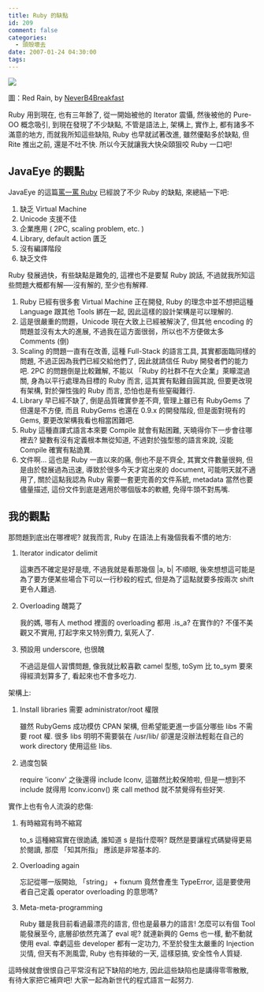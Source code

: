 ```yaml
---
title: Ruby 的缺點
id: 209
comment: false
categories:
  - 頭殼壞去
date: 2007-01-24 04:30:00
tags:
---
```


[![](http://farm1.static.flickr.com/154/354044811_725cf2e6a7_m.jpg)](http://www.flickr.com/photos/alphadesigner/354044811/)

圖：Red Rain, by [NeverB4Breakfast](http://www.flickr.com/photos/alphadesigner/)

Ruby 用到現在, 也有三年餘了, 從一開始被他的 Iterator 震懾,
然後被他的 Pure-OO 概念吸引, 到現在發現了不少缺點,
不管是語法上, 架構上, 實作上, 都有諸多不滿意的地方,
而就我所知這些缺陷, Ruby 也早就試著改進, 雖然優點多於缺點,
但 Rite 推出之前, 還是不吐不快.
所以今天就讓我大快朵頤狠咬 Ruby 一口吧!

## JavaEye 的觀點

JavaEye 的這篇[罵一罵 Ruby](http://www.javaeye.com/topic/22061)
已經說了不少 Ruby 的缺點, 來總結一下吧:

1.  缺乏 Virtual Machine
2.  Unicode 支援不佳
3.  企業應用 ( 2PC, scaling problem, etc. )
4.  Library, default action 匱乏
5.  沒有編譯階段
6.  缺乏文件

Ruby 發展過快，有些缺點是難免的, 這裡也不是要幫 Ruby 說話, 不過就我所知這些問題大概都有解──沒有解的, 至少也有解釋.

1.  Ruby 已經有很多套 Virtual Machine 正在開發,
 Ruby 的理念中並不想把這種 Language 跟其他 Tools
 綁在一起, 因此這樣的設計架構是可以理解的.
2.  這是很嚴重的問題，Unicode 現在大致上已經被解決了,
 但其他 encoding 的問題並沒有太大的進展,
 不過我在這方面很弱，所以也不方便做太多 Comments (倒)
3.  Scaling 的問題一直有在改善, 這種 Full-Stack 的語言工具,
 其實都面臨同樣的問題, 不過正因為我們已經交給他們了,
 因此就請信任 Ruby 開發者們的能力吧.
 2PC 的問題倒是比較難解,
 不能以 「Ruby 的社群不在大企業」萊矇混過關,
 身為以平行處理為目標的 Ruby 而言,
 這其實有點難自圓其說, 但要更改現有架構,
 對於彈性強的 Ruby 而言, 恐怕也是有些窒礙難行.
4.  Library 早已經不缺了, 倒是品質確實參差不齊,
 管理上雖已有 RubyGems 了但還是不方便,
 而且 RubyGems 也還在 0.9.x 的開發階段,
 但是面對現有的 Gems, 要更改架構我看也相當困難吧.
5.  Ruby 這種直譯式語言本來要 Compile 就會有點困難,
 天曉得你下一步會往哪裡去? 變數有沒有定義根本無從知道,
 不過對於強型態的語言來說, 沒能 Compile 確實有點詭異.
6.  文件啊… 這也是 Ruby 一直以來的痛, 倒也不是不齊全,
 其實文件數量很夠, 但是由於發展過為迅速,
 導致於很多今天才寫出來的 document, 可能明天就不適用了,
 關於這點我認為 Ruby 需要一套更完善的文件系統,
 metadata 當然也要儘量描述,
 這份文件到底是適用於哪個版本的軟體,
 免得牛頭不對馬嘴.

## 我的觀點

那問題到底出在哪裡呢? 就我而言, Ruby 在語法上有幾個我看不慣的地方:

1.  Iterator indicator delimit

     這東西不確定是好是壞, 不過我就是看那幾個 |a, b| 不順眼,
 後來想想這可能是為了要方便某些場合下可以一行秒殺的程式,
 但是為了這點就要多按兩次 shift 更令人難過.
2.  Overloading 醜斃了

     我的媽, 哪有人 method 裡面的 overloading 都用 .is_a?
 在實作的? 不僅不美觀又不實用, 打起字來又特別費力,
 氣死人了.
3.  預設用 underscore, 也很醜

     不過這是個人習慣問題, 像我就比較喜歡 camel 型態,
 toSym 比 to_sym 要來得經濟划算多了, 看起來也不會多吃力.

架構上:

1.  Install libraries 需要 administrator/root 權限

     雖然 RubyGems 成功模仿 CPAN 架構,
 但希望能更進一步區分哪些 libs 不需要 root 權.
 很多 libs 明明不需要裝在 /usr/lib/
 卻還是沒辦法輕鬆在自己的 work directory 使用這些 libs.
2.  過度包裝

     require 'iconv' 之後還得 include Iconv,
 這雖然比較保險啦, 但是一想到不 include 就得用
 Iconv.iconv() 來 call method 就不禁覺得有些好笑.

實作上也有令人流淚的悲傷:

1.  有時縮寫有時不縮寫

     to_s 這種縮寫實在很詭譎, 誰知道 s 是指什麼啊?
 既然是要讓程式碼變得更易於閱讀,
 那麼 「知其所指」 應該是非常基本的.
2.  Overloading again

     忘記從哪一版開始, 「string」 + fixnum
 竟然會產生 TypeError,
 這是要使用者自己定義 operator overloading 的意思嗎?
3.  Meta-meta-programming

     Ruby 雖是我目前看過最漂亮的語言, 但也是最暴力的語言!
 怎麼可以有個 Tool 能發展至今, 底層卻依然充滿了 eval 呢?
 就連新興的 Gems 也一樣, 動不動就使用 eval.
 幸虧這些 developer 都有一定功力,
 不至於發生太嚴重的 Injection 災情, 但天有不測風雲,
 Ruby 也有摔破的一天, 這樣惡搞, 安全性令人質疑.

這時候就會很恨自己平常沒有記下缺陷的地方, 因此這些缺陷也是講得零零散散, 有待大家把它補齊吧! 大家一起為新世代的程式語言一起努力.